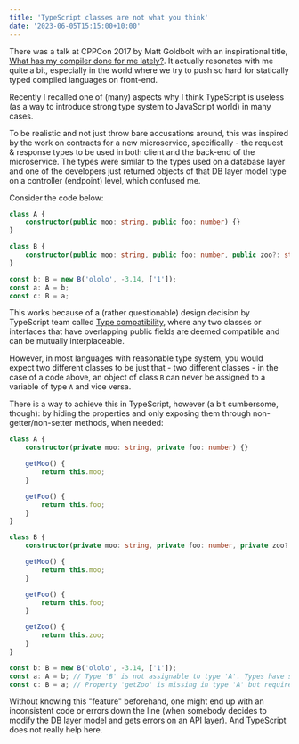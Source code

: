 ```yaml
---
title: 'TypeScript classes are not what you think'
date: '2023-06-05T15:15:00+10:00'
---
```


There was a talk at CPPCon 2017 by Matt Goldbolt with an inspirational title, [What has my compiler done for me lately?](https://www.youtube.com/watch?v=bSkpMdDe4g4).
It actually resonates with me quite a bit, especially in the world where we try to push so hard for statically typed compiled languages on front-end.

Recently I recalled one of (many) aspects why I think TypeScript is useless (as a way to introduce strong type system to JavaScript world) in many cases.

To be realistic and not just throw bare accusations around, this was inspired by the work on contracts for a new microservice, specifically - the request & response types to be used in both client and the back-end of the microservice. The types were similar to the types used on a database layer and one of the developers just returned objects of that DB layer model type on a controller (endpoint) level, which confused me.

Consider the code below:

```ts
class A {
    constructor(public moo: string, public foo: number) {}
}

class B {
    constructor(public moo: string, public foo: number, public zoo?: string[]) {}
}

const b: B = new B('ololo', -3.14, ['1']);
const a: A = b;
const c: B = a;
```

This works because of a (rather questionable) design decision by TypeScript team called [Type compatibility](https://www.typescriptlang.org/docs/handbook/type-compatibility.html), where any two classes or interfaces that have overlapping public fields are deemed compatible and can be mutually interplaceable.

However, in most languages with reasonable type system, you would expect two different classes to be just that - two different classes - in the case of a code above, an object of class `B` can never be assigned to a variable of type `A` and vice versa.

There is a way to achieve this in TypeScript, however (a bit cumbersome, though): by hiding the properties and only exposing them through non-getter/non-setter methods, when needed:

```ts
class A {
    constructor(private moo: string, private foo: number) {}

    getMoo() {
        return this.moo;
    }

    getFoo() {
        return this.foo;
    }
}

class B {
    constructor(private moo: string, private foo: number, private zoo?: ReadonlyArray<string>) {}

    getMoo() {
        return this.moo;
    }

    getFoo() {
        return this.foo;
    }

    getZoo() {
        return this.zoo;
    }
}

const b: B = new B('ololo', -3.14, ['1']);
const a: A = b; // Type 'B' is not assignable to type 'A'. Types have separate declarations of a private property 'moo'.(2322)
const c: B = a; // Property 'getZoo' is missing in type 'A' but required in type 'B'.(2741)
```

Without knowing this "feature" beforehand, one might end up with an inconsistent code or errors down the line (when somebody decides to modify the DB layer model and gets errors on an API layer). And TypeScript does not really help here.
